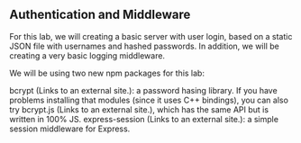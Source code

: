 ## Authentication and Middleware

For this lab, we will creating a basic server with user login, based on a static JSON file with usernames and hashed passwords. In addition, we will be creating a very basic logging middleware.

We will be using two new npm packages for this lab:

bcrypt (Links to an external site.): a password hasing library. If you have problems installing that modules (since it uses C++ bindings), you can also try bcrypt.js (Links to an external site.), which has the same API but is written in 100% JS.
express-session (Links to an external site.): a simple session middleware for Express.
